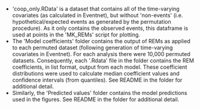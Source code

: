 - 'coop_only.RData' is a dataset that contains all of the time-varying covariates (as calculated in Eventnet), but without 'non-events' (i.e. hypothetical/expected events as generated by the permutation procedure). As it only contains the observed events, this dataframe is used at points in the 'MK_REMs' script for plotting.
- The 'Model coefficients' folder contains the output of REMs as applied to each permuted dataset (following generation of time-varying covariates in Eventnet). For each analysis there were 10,000 permuted datasets. Consequently, each '.Rdata' file in the folder contains the REM coefficients, in list format, output from each model. These coefficient distributions were used to calculate median coefficient values and confidence intervals (from quantiles). See README in the folder for additional detail.
- Similarly, the 'Predicted values' folder contains the model predictions used in the figures. See README in the folder for additional detail.
